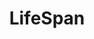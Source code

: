 ---
title: 'LifeSpan'
description: Project LifeSpan
image:

# Badge style
style:
    background: "#20c997"
    color: "#fff"
---